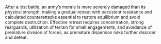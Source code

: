 After a lost battle, an army’s morale is more severely damaged than its physical strength, making a gradual retreat with persistent resistance and calculated counterattacks essential to restore equilibrium and avoid complete destruction. Effective retreat requires concentration, strong rearguards, utilization of terrain for small engagements, and avoidance of premature division of forces, as premature dispersion risks further disorder and defeat.
